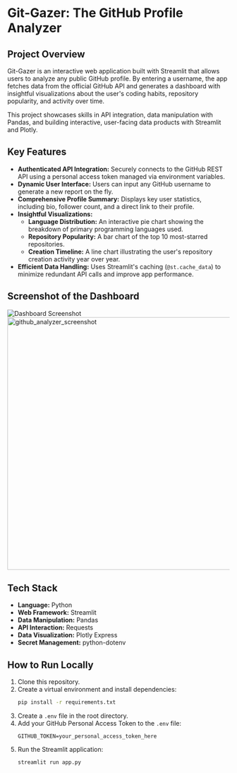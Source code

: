 # Git-Gazer: The GitHub Profile Analyzer

## Project Overview

Git-Gazer is an interactive web application built with Streamlit that allows users to analyze any public GitHub profile. By entering a username, the app fetches data from the official GitHub API and generates a dashboard with insightful visualizations about the user's coding habits, repository popularity, and activity over time.

This project showcases skills in API integration, data manipulation with Pandas, and building interactive, user-facing data products with Streamlit and Plotly.

## Key Features

- **Authenticated API Integration:** Securely connects to the GitHub REST API using a personal access token managed via environment variables.
- **Dynamic User Interface:** Users can input any GitHub username to generate a new report on the fly.
- **Comprehensive Profile Summary:** Displays key user statistics, including bio, follower count, and a direct link to their profile.
- **Insightful Visualizations:**
    - **Language Distribution:** An interactive pie chart showing the breakdown of primary programming languages used.
    - **Repository Popularity:** A bar chart of the top 10 most-starred repositories.
    - **Creation Timeline:** A line chart illustrating the user's repository creation activity year over year.
- **Efficient Data Handling:** Uses Streamlit's caching (`@st.cache_data`) to minimize redundant API calls and improve app performance.

## Screenshot of the Dashboard

![Dashboard Screenshot](<img width="1348" height="654" alt="github_analyzer_screenshot2" src="https://github.com/user-attachments/assets/0e5a0d25-76cf-4d63-8ac2-8363e4d70f0b" />
) 
<img width="825" height="572" alt="github_analyzer_screenshot" src="https://github.com/user-attachments/assets/6d7f7e2e-afac-4dbd-8798-4074bf00b03d" />

## Tech Stack

- **Language:** Python
- **Web Framework:** Streamlit
- **Data Manipulation:** Pandas
- **API Interaction:** Requests
- **Data Visualization:** Plotly Express
- **Secret Management:** python-dotenv

## How to Run Locally

1.  Clone this repository.
2.  Create a virtual environment and install dependencies:
    ```bash
    pip install -r requirements.txt
    ```
3.  Create a `.env` file in the root directory.
4.  Add your GitHub Personal Access Token to the `.env` file:
    ```
    GITHUB_TOKEN=your_personal_access_token_here
    ```
5.  Run the Streamlit application:
    ```bash
    streamlit run app.py
    ```
